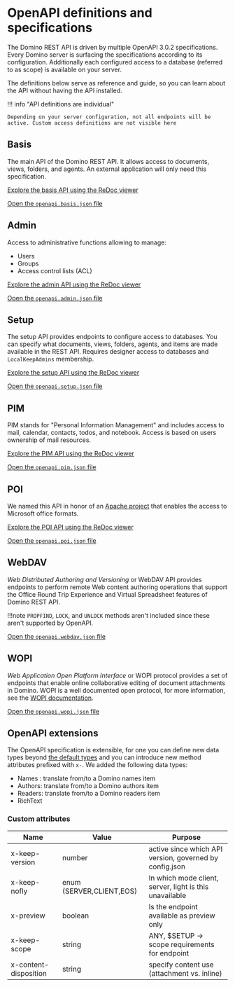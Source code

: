 # OpenAPI definitions and specifications

The Domino REST API is driven by multiple OpenAPI 3.0.2 specifications. Every Domino server is surfacing the specifications according to its configuration. Additionally each configured access to a database (referred to as scope) is available on your server.

The definitions below serve as reference and guide, so you can learn about the API without having the API installed.

!!! info "API definitions are individual"

    Depending on your server configuration, not all endpoints will be active. Custom access definitions are not visible here

## Basis

The main API of the Domino REST API. It allows access to documents, views, folders, and agents. An external application will only need this specification.

[Explore the basis API using the ReDoc viewer](https://redocly.github.io/redoc/?url=https://opensource.hcltechsw.com/Domino-rest-api/assets/downloads/openapi.basis.json)

[Open the `openapi.basis.json` file](https://opensource.hcltechsw.com/Domino-rest-api/assets/downloads/openapi.basis.json)

## Admin

Access to administrative functions allowing to manage:

- Users
- Groups
- Access control lists (ACL)

[Explore the admin API using the ReDoc viewer](https://redocly.github.io/redoc/?url=https://opensource.hcltechsw.com/Domino-rest-api/assets/downloads/openapi.admin.json)

[Open the `openapi.admin.json` file](https://opensource.hcltechsw.com/Domino-rest-api/assets/downloads/openapi.admin.json)

## Setup

The setup API provides endpoints to configure access to databases. You can specify what documents, views, folders, agents, and items are made available in the REST API. Requires designer access to databases and `LocalKeepAdmins` membership.

[Explore the setup API using the ReDoc viewer](https://redocly.github.io/redoc/?url=https://opensource.hcltechsw.com/Domino-rest-api/assets/downloads/openapi.setup.json)

[Open the `openapi.setup.json` file](https://opensource.hcltechsw.com/Domino-rest-api/assets/downloads/openapi.setup.json)

## PIM

PIM stands for "Personal Information Management" and includes access to mail, calendar, contacts, todos, and notebook. Access is based on users ownership of mail resources.

[Explore the PIM API using the ReDoc viewer](https://redocly.github.io/redoc/?url=https://opensource.hcltechsw.com/Domino-rest-api/assets/downloads/openapi.pim.json)

[Open the `openapi.pim.json` file](https://opensource.hcltechsw.com/Domino-rest-api/assets/downloads/openapi.pim.json)

## POI

We named this API in honor of an [Apache project](https://poi.apache.org/) that enables the access to Microsoft office formats.

[Explore the POI API using the ReDoc viewer](https://redocly.github.io/redoc/?url=https://opensource.hcltechsw.com/Domino-rest-api/assets/downloads/openapi.poi.json)

[Open the `openapi.poi.json` file](https://opensource.hcltechsw.com/Domino-rest-api/assets/downloads/openapi.poi.json)

## WebDAV

*Web Distributed Authoring and Versioning* or WebDAV API provides endpoints to perform remote Web content authoring operations that support the Office Round Trip Experience and Virtual Spreadsheet features of Domino REST API.  

!!!note
    `PROPFIND`, `LOCK`, and `UNLOCK` methods aren't included since these aren't supported by OpenAPI.

[Open the `openapi.webdav.json` file](../assets/downloads/openapi.webdav.json)

## WOPI

*Web Application Open Platform Interface* or WOPI protocol provides a set of endpoints that enable online collaborative editing of document attachments in Domino. WOPI is a well documented open protocol, for more information, see the [WOPI documentation](https://learn.microsoft.com/en-us/microsoft-365/cloud-storage-partner-program/rest/).

[Open the `openapi.wopi.json` file](../assets/downloads/openapi.wopi.json)

## OpenAPI extensions

The OpenAPI specification is extensible, for one you can define new data types beyond [the default types](https://spec.openapis.org/oas/v3.0.3#schema-object) and you can introduce new method attributes prefixed with `x-`.
We added the following data types:

- Names : translate from/to a Domino names item
- Authors: translate from/to a Domino authors item
- Readers: translate from/to a Domino readers item
- RichText

### Custom attributes

| Name                  | Value                    | Purpose                                                 |
| --------------------- | ------------------------ | ------------------------------------------------------- |
| x-keep-version        | number                   | active since which API version, governed by config.json |
| x-keep-nofly          | enum (SERVER,CLIENT,EOS) | In which mode client, server, light is this unavailable |
| x-preview             | boolean                  | Is the endpoint available as preview only               |
| x-keep-scope          | string                   | ANY, $SETUP -> scope requirements for endpoint          |
| x-content-disposition | string                   | specify content use (attachment vs. inline)             |

<!--## Let's connect

"feedback.md"-->
